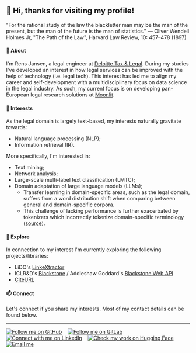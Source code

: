 ## 👋 Hi, thanks for visiting my profile!
"For the rational study of the law the blackletter man may be the man of the present, but the man of the future is the man of statistics." — Oliver Wendell Holmes Jr, "The Path of the Law", Harvard Law Review, 10: 457–478 (1897)

#### 🌱 About
I'm Rens Jansen, a legal engineer at [Deloitte Tax & Legal](https://www2.deloitte.com/nl/nl/services/legal.html). During my studies I've developed an interest in how legal services can be improved with the help of technology (i.e. legal tech). This interest has led me to align my career and self-development with a multidisciplinary focus on data science in the legal industry. As such, my current focus is on developing pan-European legal research solutions at [Moonlit](https://www.moonlit.ai/). 

#### 👀 Interests
As the legal domain is largely text-based, my interests naturally gravitate towards:
- Natural language processing (NLP);
- Information retrieval (IR).

More specifically, I'm interested in:
- Text mining;
- Network analysis;
- Large-scale multi-label text classification (LMTC);
- Domain adaptation of large language models (LLMs);
  - Transfer learning in domain-specific areas, such as the legal domain, suffers from a word distribution shift when comparing between general and domain-specific corpora. 
  - This challenge of lacking performance is further exacerbated by tokenizers which incorrectly tokenize domain-specific terminology ([source](https://www.linkedin.com/posts/bommarito_not-all-tokens-are-created-equal-not-all-activity-7163537080109809664-ZRUp)).

#### 🔎 Explore
In connection to my interest I'm currently exploring the following projects/libraries:
- LiDO's [LinkeXtractor](https://gitlab.com/koop/ld/lx/linkextractor)
- ICLR&D's [Blackstone](https://github.com/ICLRandD/Blackstone) / Addleshaw Goddard's [Blackstone Web API](https://github.com/Addleshaw-Goddard/Blackstone-Web-API)
- [CiteURL](https://github.com/raindrum/citeurl)

#### 📫 Connect
Let's connect if you share my interests. Most of my contact details can be found below.

***

<!-- Social buttons -->
<div align="left">
  	<a href="https://github.com/romjansen"><img src="https://img.shields.io/badge/GitHub-0077B5?label?label=GitHub&style=social&logo=github" target="_blank" alt="Follow me on GitHub"></a>
	&nbsp;&nbsp;
	<a href="https://gitlab.com/romjansen"><img src="https://img.shields.io/badge/GitLab-0077B5?label?label=GitLab&style=social&logo=gitlab" target="_blank" alt="Follow me on GitLab"></a>
	&nbsp;&nbsp;
	<a href="https://linkedin.com/in/romjansen"><img src="https://img.shields.io/badge/LinkedIn-0077B5?label?label=LinkedIn&style=social&logo=linkedin" target="_blank" alt="Connect with me on LinkedIn"></a>
	&nbsp;&nbsp;
	<a href="https://huggingface.co/romjansen"><img src="https://img.shields.io/badge/HuggingFace--_.svg?label=%F0%9F%A4%97%20Hugging%20Face&style=social" target="_blank" alt="Check my work on Hugging Face"></a>
	&nbsp;&nbsp;
	<a href="mailto:romjansen@outlook.com"><img src="https://img.shields.io/badge/email--_.svg?label?label=Email&style=social&logo=minutemailer" target="_blank" alt="Email me"></a>
</div>
